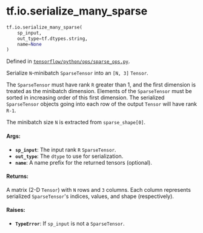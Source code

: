 <div itemscope itemtype="http://developers.google.com/ReferenceObject">
<meta itemprop="name" content="tf.io.serialize_many_sparse" />
<meta itemprop="path" content="Stable" />
</div>

# tf.io.serialize_many_sparse

``` python
tf.io.serialize_many_sparse(
    sp_input,
    out_type=tf.dtypes.string,
    name=None
)
```



Defined in [`tensorflow/python/ops/sparse_ops.py`](/code/stable/tensorflow/python/ops/sparse_ops.py).

Serialize `N`-minibatch `SparseTensor` into an `[N, 3]` `Tensor`.

The `SparseTensor` must have rank `R` greater than 1, and the first dimension
is treated as the minibatch dimension.  Elements of the `SparseTensor`
must be sorted in increasing order of this first dimension.  The serialized
`SparseTensor` objects going into each row of the output `Tensor` will have
rank `R-1`.

The minibatch size `N` is extracted from `sparse_shape[0]`.

#### Args:

* <b>`sp_input`</b>: The input rank `R` `SparseTensor`.
* <b>`out_type`</b>: The `dtype` to use for serialization.
* <b>`name`</b>: A name prefix for the returned tensors (optional).


#### Returns:

A matrix (2-D `Tensor`) with `N` rows and `3` columns. Each column
represents serialized `SparseTensor`'s indices, values, and shape
(respectively).


#### Raises:

* <b>`TypeError`</b>: If `sp_input` is not a `SparseTensor`.